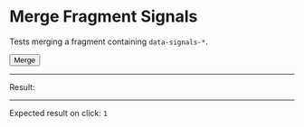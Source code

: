 # Merge Fragment Signals

Tests merging a fragment containing `data-signals-*`.

<div>
  <div id="content" data-signals-result="0"></div>
  <button id="clickable" data-on-click="@get('/tests/merge_fragment_signals/data')" class="btn">Merge</button>
  <hr />
  Result:
  <code id="result" data-text="$result"></code>
  <hr />
  Expected result on click: <code>1</code>
</div>